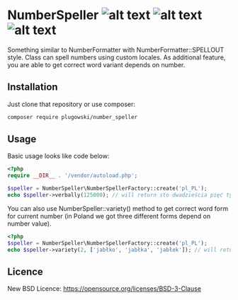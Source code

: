 # NumberSpeller ![alt text](https://img.shields.io/badge/licence-BSD--3--Clause-blue.svg "Licence") ![alt text](https://img.shields.io/badge/tests-3%20%2F%203-brightgreen.svg "Tests") ![alt text](https://img.shields.io/badge/coverage-100%25-green.svg "Coverage")

Something similar to NumberFormatter with NumberFormatter::SPELLOUT style. 
Class can spell numbers using custom locales. As additional feature, you are able to get correct word variant depends on number.

## Installation

Just clone that repository or use composer:

```bash
composer require plugowski/number_speller
```
 
## Usage
 
Basic usage looks like code below:
 
```php
<?php
require __DIR__ . '/vendor/autoload.php';

$speller = NumberSpeller\NumberSpellerFactory::create('pl_PL');
echo $speller->verbally(125000); // will return sto dwadzieścia pięć tysięcy
```

You can also use NumberSpeller::variety() method to get correct word form for current number (in Poland we got three different forms depend on number value).

```php
<?php
$speller = NumberSpeller\NumberSpellerFactory::create('pl_PL');
echo $speller->variety(2, ['jabłko', 'jabłka', 'jabłek']); // will return: jabłka
```

## Licence

New BSD Licence: https://opensource.org/licenses/BSD-3-Clause